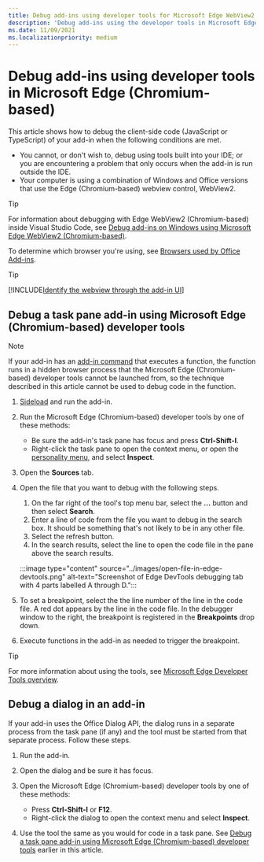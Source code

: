 ```yaml
---
title: Debug add-ins using developer tools for Microsoft Edge WebView2
description: 'Debug add-ins using the developer tools in Microsoft Edge WebView2 (Chromium-based).'
ms.date: 11/09/2021
ms.localizationpriority: medium
---
```


# Debug add-ins using developer tools in Microsoft Edge (Chromium-based)

This article shows how to debug the client-side code (JavaScript or TypeScript) of your add-in when the following conditions are met.

- You cannot, or don't wish to, debug using tools built into your IDE; or you are encountering a problem that only occurs when the add-in is run outside the IDE.
- Your computer is using a combination of Windows and Office versions that use the Edge (Chromium-based) webview control, WebView2.

> [!TIP]
> For information about debugging with Edge WebView2 (Chromium-based) inside Visual Studio Code, see [Debug add-ins on Windows using Microsoft Edge WebView2 (Chromium-based)](debug-desktop-using-edge-chromium.md).

To determine which browser you're using, see [Browsers used by Office Add-ins](../concepts/browsers-used-by-office-web-add-ins.md).

> [!TIP]
> [!INCLUDE[Identify the webview through the add-in UI](../includes/identify-webview-in-ui.md)]

## Debug a task pane add-in using Microsoft Edge (Chromium-based) developer tools

> [!NOTE]
> If your add-in has an [add-in command](../design/add-in-commands.md) that executes a function, the function runs in a hidden browser process that the Microsoft Edge (Chromium-based) developer tools cannot be launched from, so the technique described in this article cannot be used to debug code in the function.

1. [Sideload](create-a-network-shared-folder-catalog-for-task-pane-and-content-add-ins.md) and run the add-in.
1. Run the Microsoft Edge (Chromium-based) developer tools by one of these methods:

   - Be sure the add-in's task pane has focus and press **Ctrl-Shift-I**.
   - Right-click the task pane to open the context menu, or open the [personality menu](../design/task-pane-add-ins.md#personality-menu), and select **Inspect**.

1. Open the **Sources** tab.
1. Open the file that you want to debug with the following steps.

   1. On the far right of the tool's top menu bar, select the **...** button and then select **Search**.
   1. Enter a line of code from the file you want to debug in the search box. It should be something that's not likely to be in any other file.
   1. Select the refresh button.
   1. In the search results, select the line to open the code file in the pane above the search results.

   :::image type="content" source="../images/open-file-in-edge-devtools.png" alt-text="Screenshot of Edge DevTools debugging tab with 4 parts labelled A through D.":::

1. To set a breakpoint, select the the line number of the line in the code file. A red dot appears by the line in the code file. In the debugger window to the right, the breakpoint is registered in the **Breakpoints** drop down.
1. Execute functions in the add-in as needed to trigger the breakpoint.

> [!TIP]
> For more information about using the tools, see [Microsoft Edge Developer Tools overview](/microsoft-edge/devtools-guide-chromium/).

## Debug a dialog in an add-in

If your add-in uses the Office Dialog API, the dialog runs in a separate process from the task pane (if any) and the tool must be started from that separate process. Follow these steps.

1. Run the add-in.
1. Open the dialog and be sure it has focus.
1. Open the Microsoft Edge (Chromium-based) developer tools by one of these methods:

   - Press **Ctrl-Shift-I** or **F12**.
   - Right-click the dialog to open the context menu and select **Inspect**.

1. Use the tool the same as you would for code in a task pane. See [Debug a task pane add-in using Microsoft Edge (Chromium-based) developer tools](#debug-a-task-pane-add-in-using-microsoft-edge-(chromium-based)-developer-tools) earlier in this article.
